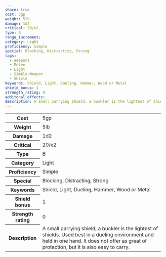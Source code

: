 ```yaml
---
share: true
cost: 5gp
weight: 5lb
damage: 1d2
critical: 20/x2
type: B
range_increment: 
category: Light
proficiency: Simple
special: Blocking, Distracting, Strong
tags:
  - Weapons
  - Melee
  - Light
  - Simple-Weapon
  - Shield
keywords: Shield, Light, Dueling, Hammer, Wood or Metal
shield_bonus: 1
strength_rating: 0
additonal_effects: 
description: A small parrying shield, a buckler is the lightest of shields. Used best in a dueling environment and held in one hand. It does not offer as great of protection, but it is also easy to carry.
---
```

<p><span dir="ltr" style="overflow-x: auto;"><table><tbody><tr><th dir="ltr">Cost</th><td dir="ltr">5gp</td></tr><tr><th dir="ltr">Weight</th><td dir="ltr">5lb</td></tr><tr><th dir="ltr">Damage</th><td dir="ltr">1d2</td></tr><tr><th dir="ltr">Critical</th><td dir="ltr">20/x2</td></tr><tr><th dir="ltr">Type</th><td dir="ltr">B</td></tr><tr><th dir="ltr">Category</th><td dir="ltr">Light</td></tr><tr><th dir="ltr">Proficiency</th><td dir="ltr">Simple</td></tr><tr><th dir="ltr">Special</th><td dir="ltr">Blocking, Distracting, Strong</td></tr><tr><th dir="ltr">Keywords</th><td dir="ltr">Shield, Light, Dueling, Hammer, Wood or Metal</td></tr><tr><th dir="ltr">Shield bonus</th><td dir="auto">1</td></tr><tr><th dir="ltr">Strength rating</th><td dir="auto">0</td></tr><tr><th dir="ltr">Description</th><td dir="ltr">A small parrying shield, a buckler is the lightest of shields. Used best in a dueling environment and held in one hand. It does not offer as great of protection, but it is also easy to carry.</td></tr></tbody></table></span></p>
